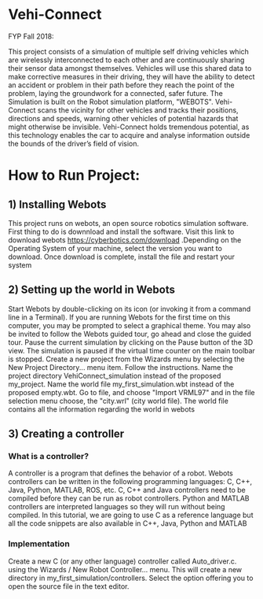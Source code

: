 # Vehi-Connect
FYP Fall 2018:

This project consists of a simulation of multiple self driving vehicles which are wirelessly interconnected to each other and are continuously sharing their sensor data amongst themselves. Vehicles will use this shared data to make corrective measures in their driving, they will have the ability to detect an accident or problem in their path before they reach the point of the problem, laying the groundwork for a connected, safer future. The Simulation is built on the Robot simulation platform, "WEBOTS". Vehi-Connect scans the vicinity for other vehicles and tracks their positions, directions and speeds, warning other vehicles of potential hazards that might otherwise be invisible. Vehi-Connect holds tremendous potential, as this technology enables the car to acquire and analyse information outside the bounds of the driver’s field of vision.


# How to Run Project:
## 1) Installing Webots
This project runs on webots, an open source robotics simulation software. First thing to do is downnload and install the software. Visit this link to download webots https://cyberbotics.com/download
.Depending on the Operating System of your machine, select the version you want to download. Once download is complete, install the file and restart your system

## 2) Setting up the world in Webots
Start Webots by double-clicking on its icon (or invoking it from a command line in a Terminal). If you are running Webots for the first time on this computer, you may be prompted to select a graphical theme. You may also be invited to follow the Webots guided tour, go ahead and close the guided tour.
Pause the current simulation by clicking on the Pause button of the 3D view. The simulation is paused if the virtual time counter on the main toolbar is stopped. Create a new project from the Wizards menu by selecting the New Project Directory... menu item. Follow the instructions. Name the project directory VehiConnect_simulation instead of the proposed my_project. Name the world file my_first_simulation.wbt instead of the proposed empty.wbt. Go to file, and choose "Import VRML97" and in the file selection menu choose, the "city.wrl" (city world file). The world file contains all the information  regarding the world in webots 

## 3) Creating a controller
### What is a controller?
A controller is a program that defines the behavior of a robot. Webots controllers can be written in the following programming languages: C, C++, Java, Python, MATLAB, ROS, etc. C, C++ and Java controllers need to be compiled before they can be run as robot controllers. Python and MATLAB controllers are interpreted languages so they will run without being compiled. In this tutorial, we are going to use C as a reference language but all the code snippets are also available in C++, Java, Python and MATLAB
### Implementation
Create a new C (or any other language) controller called Auto_driver.c. using the Wizards / New Robot Controller... menu. This will create a new directory in my_first_simulation/controllers. Select the option offering you to open the source file in the text editor.
